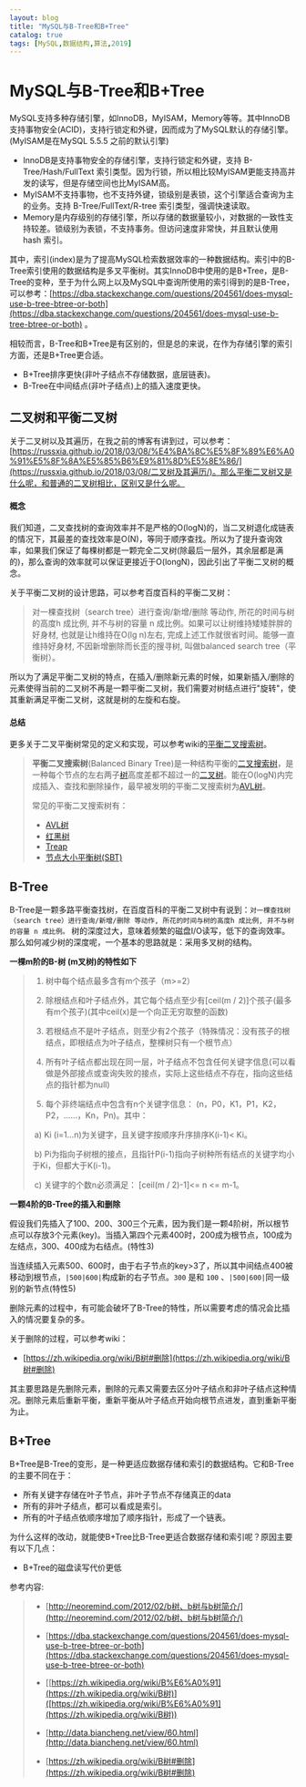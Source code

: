 ```yaml
---
layout: blog
title: "MySQL与B-Tree和B+Tree"
catalog: true
tags: [MySQL,数据结构,算法,2019]
---
```


# MySQL与B-Tree和B+Tree

MySQL支持多种存储引擎，如InnoDB，MyISAM，Memory等等。其中InnoDB支持事物安全(ACID)，支持行锁定和外键，因而成为了MySQL默认的存储引擎。(MyISAM是在MySQL 5.5.5 之前的默认引擎)

+ InnoDB是支持事物安全的存储引擎，支持行锁定和外键，支持 B-Tree/Hash/FullText 索引类型。因为行锁，所以相比较MyISAM更能支持高并发的读写，但是存储空间也比MyISAM高。
+ MyISAM不支持事物，也不支持外键，锁级别是表锁，这个引擎适合查询为主的业务。支持 B-Tree/FullText/R-tree 索引类型，强调快速读取。
+ Memory是内存级别的存储引擎，所以存储的数据量较小，对数据的一致性支持较差。锁级别为表锁，不支持事务。但访问速度非常快，并且默认使用 hash 索引。

其中，索引(index)是为了提高MySQL检索数据效率的一种数据结构。索引中的B-Tree索引使用的数据结构是多叉平衡树。其实InnoDB中使用的是B+Tree，是B-Tree的变种，至于为什么网上以及MySQL中查询所使用的索引得到的是B-Tree，可以参考：[https://dba.stackexchange.com/questions/204561/does-mysql-use-b-tree-btree-or-both](https://dba.stackexchange.com/questions/204561/does-mysql-use-b-tree-btree-or-both) 。

相较而言，B-Tree和B+Tree是有区别的，但是总的来说，在作为存储引擎的索引方面，还是B+Tree更合适。

+ B+Tree排序更快(非叶子结点不存储数据，底层链表)。
+ B-Tree在中间结点(非叶子结点)上的插入速度更快。

## 二叉树和平衡二叉树

关于二叉树以及其遍历，在我之前的博客有讲到过，可以参考：[https://russxia.github.io/2018/03/08/%E4%BA%8C%E5%8F%89%E6%A0%91%E5%8F%8A%E5%85%B6%E9%81%8D%E5%8E%86/](https://russxia.github.io/2018/03/08/二叉树及其遍历/)。那么平衡二叉树又是什么呢，和普通的二叉树相比，区别又是什么呢。

#### 概念

我们知道，二叉查找树的查询效率并不是严格的O(logN)的，当二叉树退化成链表的情况下，其最差的查找效率是O(N)，等同于顺序查找。所以为了提升查询效率，如果我们保证了每棵树都是一颗完全二叉树(除最后一层外，其余层都是满的)，那么查询的效率就可以保证更接近于O(longN)，因此引出了平衡二叉树的概念。

关于平衡二叉树的设计思路，可以参考百度百科的平衡二叉树：

> 对一棵查找树（search tree）进行查询/新增/删除 等动作, 所花的时间与树的高度h 成比例, 并不与树的容量 n 成比例。如果可以让树维持矮矮胖胖的好身材, 也就是让h维持在O(lg n)左右, 完成上述工作就很省时间。能够一直维持好身材, 不因新增删除而长歪的搜寻树, 叫做balanced search tree（平衡树）。

所以为了满足平衡二叉树的特点，在插入/删除新元素的时候，如果新插入/删除的元素使得当前的二叉树不再是一颗平衡二叉树，我们需要对树结点进行"旋转"，使其重新满足平衡二叉树，这就是树的左旋和右旋。

#### 总结

更多关于二叉平衡树常见的定义和实现，可以参考wiki的[平衡二叉搜索树]([https://zh.wikipedia.org/zh-cn/%E5%B9%B3%E8%A1%A1%E4%BA%8C%E5%85%83%E6%90%9C%E5%B0%8B%E6%A8%B9](https://zh.wikipedia.org/zh-cn/平衡二元搜尋樹))。

> **平衡二叉搜索树**(Balanced Binary Tree)是一种结构平衡的[二叉搜索树](https://zh.wikipedia.org/wiki/二叉搜索树)，是一种每个节点的左右两子[树](https://zh.wikipedia.org/wiki/树_(数据结构))高度差都不超过一的[二叉树](https://zh.wikipedia.org/wiki/二元樹)。能在O(logN)内完成插入、查找和删除操作，最早被发明的平衡二叉搜索树为[AVL树](https://zh.wikipedia.org/wiki/AVL树)。
>
> 常见的平衡二叉搜索树有：
>
> + [AVL树](https://zh.wikipedia.org/wiki/AVL树)
> + [红黑树](https://zh.wikipedia.org/wiki/紅黑樹)
> + [Treap](https://zh.wikipedia.org/wiki/Treap)
> + [节点大小平衡树(SBT)](https://zh.wikipedia.org/w/index.php?title=节点大小平衡树&action=edit&redlink=1)

## B-Tree

B-Tree是一颗多路平衡查找树，在百度百科的平衡二叉树中有说到：`对一棵查找树（search tree）进行查询/新增/删除 等动作, 所花的时间与树的高度h 成比例, 并不与树的容量 n 成比例。` 树的深度过大，意味着频繁的磁盘I/O读写，低下的查询效率。那么如何减少树的深度呢，一个基本的思路就是：采用多叉树的结构。

<b>一棵m阶的B-树 (m叉树)的特性如下</b>

>1. 树中每个结点最多含有m个孩子（m>=2）
>
>2. 除根结点和叶子结点外，其它每个结点至少有[ceil(m / 2)]个孩子(最多有m个孩子)(其中ceil(x)是一个向正无穷取整的函数)
>
>3. 若根结点不是叶子结点，则至少有2个孩子（特殊情况：没有孩子的根结点，即根结点为叶子结点，整棵树只有一个根节点）
>
>4. 所有叶子结点都出现在同一层，叶子结点不包含任何关键字信息(可以看做是外部接点或查询失败的接点，实际上这些结点不存在，指向这些结点的指针都为null)
>
>5. 每个非终端结点中包含有n个关键字信息： (n，P0，K1，P1，K2，P2，……，Kn，Pn)。其中：
>
>   ​    a)  Ki (i=1…n)为关键字，且关键字按顺序升序排序K(i-1)< Ki。 
>
>   ​    b)  Pi为指向子树根的接点，且指针P(i-1)指向子树种所有结点的关键字均小于Ki，但都大于K(i-1)。 
>
>   ​    c)  关键字的个数n必须满足： [ceil(m / 2)-1]<= n <= m-1。

<b>一颗4阶的B-Tree的插入和删除</b>

假设我们先插入了100、200、300三个元素，因为我们是一颗4阶树，所以根节点可以存放3个元素(key)。当插入第四个元素400时，200成为根节点，100成为左结点，300、400成为右结点。(特性3)

当连续插入元素500、600时，由于右子节点的key>3了，所以其中间结点400被移动到根节点，`|500|600|`构成新的右子节点。`300` 是和 `100` 、`|500|600|`同一级别的新节点(特性5)

删除元素的过程中，有可能会破坏了B-Tree的特性，所以需要考虑的情况会比插入的情况要复杂的多。

关于删除的过程，可以参考wiki：

+ [https://zh.wikipedia.org/wiki/B树#删除](https://zh.wikipedia.org/wiki/B树#删除)

其主要思路是先删除元素，删除的元素又需要去区分叶子结点和非叶子结点这种情况。删除元素后重新平衡，重新平衡从叶子结点开始向根节点进发，直到重新平衡为止。

## B+Tree

B+Tree是B-Tree的变形，是一种更适应数据存储和索引的数据结构。它和B-Tree的主要不同在于：

+ 所有关键字存储在叶子节点，非叶子节点不存储真正的data
+ 所有的非叶子结点，都可以看成是索引。
+ 所有的叶子结点依顺序增加了顺序指针，形成了一个链表。

为什么这样的改动，就能使B+Tree比B-Tree更适合数据存储和索引呢？原因主要有以下几点：

+ B+Tree的磁盘读写代价更低



参考内容:

> + [http://neoremind.com/2012/02/b树、b树与b树简介/](http://neoremind.com/2012/02/b树、b树与b树简介/)
>
> + [https://dba.stackexchange.com/questions/204561/does-mysql-use-b-tree-btree-or-both](https://dba.stackexchange.com/questions/204561/does-mysql-use-b-tree-btree-or-both)
> + [[https://zh.wikipedia.org/wiki/B%E6%A0%91](https://zh.wikipedia.org/wiki/B树)]([https://zh.wikipedia.org/wiki/B%E6%A0%91](https://zh.wikipedia.org/wiki/B树))
> + [http://data.biancheng.net/view/60.html](http://data.biancheng.net/view/60.html)
> + [https://zh.wikipedia.org/wiki/B树#删除](https://zh.wikipedia.org/wiki/B树#删除)

